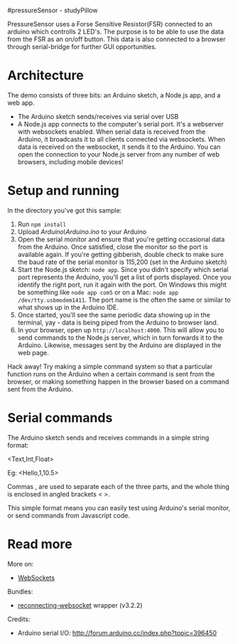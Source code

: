 #pressureSensor - studyPillow

PressureSensor uses a Forse Sensitive Resistor(FSR) connected to an arduino which controlls 2 LED's. The purpose is to be able to use the data from the FSR as an on/off button. This data is also connected to a browser through serial-bridge for further GUI opportunities.


# Architecture

The demo consists of three bits: an Arduino sketch, a Node.js app, and a web app.

* The Arduino sketch sends/receives via serial over USB
* A Node.js app connects to the computer's serial port. It's a webserver with websockets enabled. When serial data is received from the Arduino, it broadcasts it to all clients connected via websockets. When data is received on the websocket, it sends it to the Arduino. You can open the connection to your Node.js server from any number of web browsers, including mobile devices!


# Setup and running

In the directory you've got this sample:

1. Run `npm install`
2. Upload _Arduino\Arduino.ino_ to your Arduino
3. Open the serial monitor and ensure that you're getting occasional data from the Arduino. Once satisfied, close the monitor so the port is available again. If you're getting gibberish, double check to make sure the baud rate of the serial monitor is 115,200 (set in the Arduino sketch)
4. Start the Node.js sketch: `node app`. Since you didn't specify which serial port represents the Arduino, you'll get a list of ports displayed. Once you identify the right port, run it again with the port. On Windows this might be something like `node app com5` or on a Mac: `node app /dev/tty.usbmodem1411`. The port name is the often the same or similar to what shows up in the Arduino IDE.
5. Once started, you'll see the same periodic data showing up in the terminal, yay - data is being piped from the Arduino to browser land.
6. In your browser, open up `http://localhost:4000`. This will allow you to send commands to the Node.js server, which in turn forwards it to the Arduino. Likewise, messages sent by the Arduino are displayed in the web page.

Hack away! Try making a simple command system so that a particular function runs on the Arduino when a certain command is sent from the browser, or making something happen in the browser based on a command sent from the Arduino.

# Serial commands

The Arduino sketch sends and receives commands in a simple string format:

  <Text,Int,Float>

Eg:
  <Hello,1,10.5>

Commas , are used to separate each of the three parts, and the whole thing is enclosed in angled brackets < >.

This simple format means you can easily test using Arduino's serial monitor, or send commands from Javascript code.

# Read more

More on:
* [WebSockets](https://developer.mozilla.org/en-US/docs/Web/API/WebSockets_API/Writing_WebSocket_client_applications)

Bundles:
* [reconnecting-websocket](https://github.com/pladaria/reconnecting-websocket) wrapper (v3.2.2)

Credits:
* Arduino serial I/O: http://forum.arduino.cc/index.php?topic=396450
